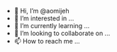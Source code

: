- 👋 Hi, I’m @aomijeh
- 👀 I’m interested in ...
- 🌱 I’m currently learning ...
- 💞️ I’m looking to collaborate on ...
- 📫 How to reach me ...

<!---
aomijeh/aomijeh is a ✨ special ✨ repository because its `README.md` (this file) appears on your GitHub profile.
You can click the Preview link to take a look at your changes.
--->
